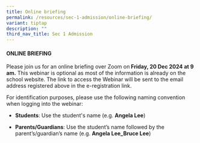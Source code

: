 ```yaml
---
title: Online briefing
permalink: /resources/sec-1-admission/online-briefing/
variant: tiptap
description: ""
third_nav_title: Sec 1 Admission
---
```

<h4><strong>ONLINE BRIEFING</strong></h4>
<p>Please join us for an online briefing over Zoom on<strong> Friday, 20 Dec 2024 at 9 am.</strong> This
webinar is optional as most of the information is already on the school
website. The link to access the Webinar will be sent to the email address
registered above in the e-registration link.</p>
<p>For identification purposes, please use the following naming convention
when logging into the webinar:</p>
<ul data-tight="true" class="tight">
<li>
<p><strong>Students</strong>: Use the student's name (e.g. <strong>Angela Lee</strong>)</p>
</li>
<li>
<p><strong>Parents/Guardians</strong>: Use the student’s name followed by
the parent’s/guardian’s name (e.g. <strong>Angela Lee_Bruce Lee</strong>)</p>
</li>
</ul>
<p></p>